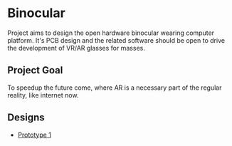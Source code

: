 # Binocular

Project aims to design the open hardware binocular wearing computer platform. It's PCB design and
the related software should be open to drive the development of VR/AR glasses for masses.

## Project Goal

To speedup the future come, where AR is a necessary part of the regular reality, like internet now.

## Designs

* [Prototype 1](design/prototype_1)
